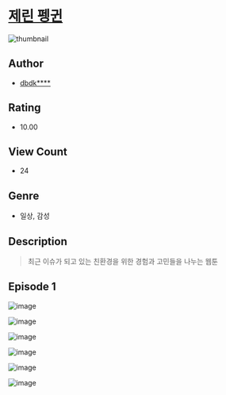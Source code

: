 # [제린 펭귄](https://comic.naver.com/challenge/list?titleId=811153)
![thumbnail](https://image-comic.pstatic.net/user_contents_data/challenge_comic/2023/05/25/upload_7234524144944100964_480x623.jpeg)

## Author
- [dbdk****](https://comic.naver.com/artistTitle?id=367218)

## Rating
- 10.00

## View Count
- 24

## Genre
- 일상, 감성

## Description
> 최근 이슈가 되고 있는 친환경을 위한 경험과 고민들을 나누는 웹툰


## Episode 1
![image](https://image-comic.pstatic.net/user_contents_data/challenge_comic/2023/05/25/367218/upload_3833465128152687672.jpeg)

![image](https://image-comic.pstatic.net/user_contents_data/challenge_comic/2023/05/25/367218/upload_7292226322768935265.jpeg)

![image](https://image-comic.pstatic.net/user_contents_data/challenge_comic/2023/05/25/367218/upload_3702574832297599332.jpeg)

![image](https://image-comic.pstatic.net/user_contents_data/challenge_comic/2023/05/25/367218/upload_7004611664535511649.jpeg)

![image](https://image-comic.pstatic.net/user_contents_data/challenge_comic/2023/05/25/367218/upload_3688783691635975012.jpeg)

![image](https://image-comic.pstatic.net/user_contents_data/challenge_comic/2023/05/25/367218/upload_7149518522377658981.jpeg)
